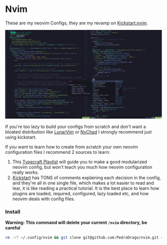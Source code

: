 # Nvim

These are my neovim Configs, they are my revamp on [Kickstart.nvim](https://github.com/nvim-lua/kickstart.nvim). 

<p align="center">
    <img src="./config_printscreen.png"/>
</p>

If you're too lazy to build your configs from scratch and don't want a bloated distribution like [LunarVim](https://www.lunarvim.org/) or [NvChad](https://nvchad.com/) I strongly recommend just using kickstart.

If you want to learn how to create from scratch your own neovim configuration files I recommend 2 sources to learn:
1. This [Typecraft Playlist](https://www.youtube.com/watch?v=zHTeCSVAFNY&list=PLsz00TDipIffreIaUNk64KxTIkQaGguqn) will guide you to make a good modularized neovim config, but won't teach you much how neovim configuration really works.
2. [Kickstart](https://github.com/nvim-lua/kickstart.nvim) has TONS of comments explaining each decision in the config, and they're all in one single file, which makes a lot easier to read and lear, it is like reading a practical tutorial. It is the best place to learn how plugins are loaded, required, configured, lazy loaded etc, and how neovim deals with config files.

### Install 
**Warning: This command will delete your current `/nvim` directory, be careful**
```bash
rm -rf ~/.config/nvim && git clone git@github.com:PedroDrago/nvim.git ~/.config/nvim
```
